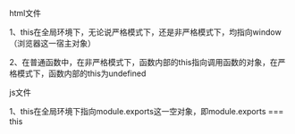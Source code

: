 html文件

1、this在全局环境下，无论说严格模式下，还是非严格模式下，均指向window（浏览器这一宿主对象）

2、在普通函数中，在非严格模式下，函数内部的this指向调用函数的对象，在严格模式下，函数内部的this为undefined

js文件

1、this在全局环境下指向module.exports这一空对象，即module.exports === this